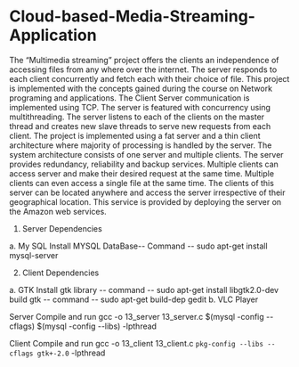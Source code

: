 # Cloud-based-Media-Streaming-Application

The “Multimedia streaming” project offers the clients an independence of accessing files from any where over the internet. The server responds to each client concurrently and fetch each with their choice of file. This project is implemented with the concepts gained during the course on Network programing and applications. The Client Server communication is implemented using TCP. The server is featured with concurrency using multithreading. The server listens to each of the clients on the master thread and creates new slave threads to serve new requests from each client. The project is implemented using a fat server and a thin client architecture where majority of processing is handled by the server. The system architecture consists of one server and multiple clients. The server provides redundancy, reliability and backup services. Multiple clients can access server and make their desired request at the same time. Multiple clients can even access a single file at the same time. The clients of this server can be located anywhere and access the server irrespective of their geographical location. This service is provided by deploying the server on the Amazon web services.


1. Server Dependencies

a. My SQL
Install MYSQL DataBase-- Command -- sudo apt-get install mysql-server


2. Client Dependencies

a. GTK 
Install gtk library -- command -- sudo apt-get install libgtk2.0-dev
build gtk -- command -- sudo apt-get build-dep gedit
b. VLC Player


Server Compile and run
gcc -o 13_server 13_server.c $(mysql -config --cflags) $(mysql -config --libs) -lpthread

Client Compile and run
gcc -o 13_client 13_client.c `pkg-config --libs --cflags gtk+-2.0` -lpthread
